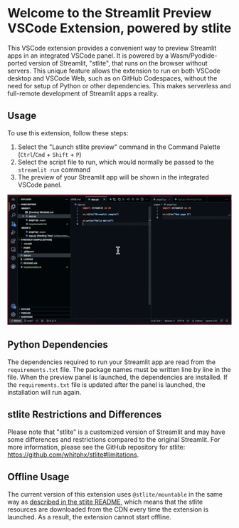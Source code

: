 # Welcome to the Streamlit Preview VSCode Extension, powered by stlite

This VSCode extension provides a convenient way to preview Streamlit apps in an integrated VSCode panel. It is powered by a Wasm/Pyodide-ported version of Streamlit, "stlite", that runs on the browser without servers. This unique feature allows the extension to run on both VSCode desktop and VSCode Web, such as on GitHub Codespaces, without the need for setup of Python or other dependencies. This makes serverless and full-remote development of Streamlit apps a reality.

## Usage

To use this extension, follow these steps:

1. Select the "Launch stlite preview" command in the Command Palette (`Ctrl`/`Cmd` + `Shift` + `P`)
2. Select the script file to run, which would normally be passed to the `streamlit run` command
3. The preview of your Streamlit app will be shown in the integrated VSCode panel.

![Screenshot of launching the extension](./images/screenshot_launch_extension.gif)

## Python Dependencies

The dependencies required to run your Streamlit app are read from the `requirements.txt` file. The package names must be written line by line in the file. When the preview panel is launched, the dependencies are installed. If the `requirements.txt` file is updated after the panel is launched, the installation will run again.

## stlite Restrictions and Differences

Please note that "stlite" is a customized version of Streamlit and may have some differences and restrictions compared to the original Streamlit. For more information, please see the GitHub repository for stlite: https://github.com/whitphx/stlite#limitations.

## Offline Usage

The current version of this extension uses `@stlite/mountable` in the same way as [described in the stlite README](https://github.com/whitphx/stlite#limitations), which means that the stlite resources are downloaded from the CDN every time the extension is launched. As a result, the extension cannot start offline.
